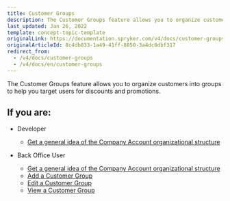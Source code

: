 ```yaml
---
title: Customer Groups
description: The Customer Groups feature allows you to organize customers into groups to help you target users for discounts and promotions.
last_updated: Jan 26, 2022
template: concept-topic-template
originalLink: https://documentation.spryker.com/v4/docs/customer-groups
originalArticleId: 8c4db833-1a49-41ff-8850-3a4dc6dbf317
redirect_from:
  - /v4/docs/customer-groups
  - /v4/docs/en/customer-groups
---
```


The Customer Groups feature allows you to organize customers into groups to help you target users for discounts and promotions.

 ## If you are:

- Developer

    - [Get a general idea of the Company Account organizational structure](/docs/scos/dev/feature-walkthroughs/{{page.version}}/customer-account-management-feature-walkthrough/reference-information-customer-module-overview.html)

- Back Office User

    - [Get a general idea of the Company Account organizational structure](/docs/scos/dev/feature-walkthroughs/{{page.version}}/customer-account-management-feature-walkthrough/reference-information-customer-module-overview.html)
    - [Add a Customer Group](/docs/scos/user/back-office-user-guides/{{page.version}}/customer/customer-customer-access-customer-groups/managing-customer-groups.html#adding-a-customer-group)
    - [Edit a Customer Group](/docs/scos/user/back-office-user-guides/{{page.version}}/customer/customer-customer-access-customer-groups/managing-customer-groups.html#editing-a-customer-group)
    - [View a Customer Group](/docs/scos/user/back-office-user-guides/{{page.version}}/customer/customer-customer-access-customer-groups/managing-customer-groups.html#viewing-customer-groups)
